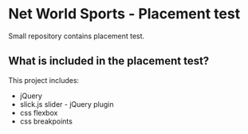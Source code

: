 # Net World Sports - Placement test
Small repository contains placement test.

## What is included in the placement test?
This project includes:
* jQuery
* slick.js slider - jQuery plugin
* css flexbox
* css breakpoints
